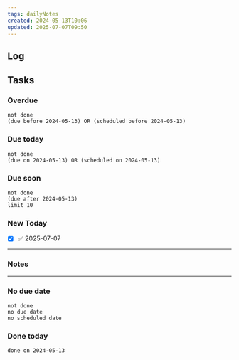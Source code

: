 ```yaml
---
tags: dailyNotes
created: 2024-05-13T10:06
updated: 2025-07-07T09:50
---
```

## Log


## Tasks
### Overdue
```tasks
not done
(due before 2024-05-13) OR (scheduled before 2024-05-13)
```

### Due today
```tasks
not done
(due on 2024-05-13) OR (scheduled on 2024-05-13)
```

### Due soon
```tasks
not done
(due after 2024-05-13)
limit 10
```

### New Today
- [x] ✅ 2025-07-07
----
### Notes

----
### No due date
```tasks
not done
no due date
no scheduled date
```

### Done today
```tasks
done on 2024-05-13
```
